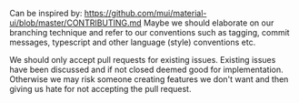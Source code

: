 Can be inspired by: https://github.com/mui/material-ui/blob/master/CONTRIBUTING.md
Maybe we should elaborate on our branching technique and refer to our conventions such as tagging,
commit messages, typescript and other language (style) conventions etc.

We should only accept pull requests for existing issues. Existing issues have been discussed and if not
closed deemed good for implementation. Otherwise we may risk someone creating features we don't want
and then giving us hate for not accepting the pull request.